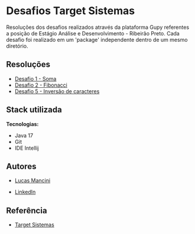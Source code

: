 
# Desafios Target Sistemas

Resoluções dos desafios realizados através da plataforma Gupy referentes a posição de Estágio Análise e Desenvolvimento - Ribeirão Preto.
Cada desafio foi realizado em um 'package' independente dentro de um mesmo diretório.
## Resoluções

* [Desafio 1 - Soma](https://github.com/mancinilucas/desafio-target-sistemas/tree/main/src/desafio1)
* [Desafio 2 - Fibonacci](https://github.com/mancinilucas/desafio-target-sistemas/tree/main/src/desafio2)
* [Desafio 5 - Inversão de caracteres](https://github.com/mancinilucas/desafio-target-sistemas/tree/main/src/desafio5)


## Stack utilizada


**Tecnologias:**
* Java 17
* Git
* IDE Intellij




## Autores

- [Lucas Mancini](https://www.github.com/mancinilucas)

- [LinkedIn](https://www.linkedin.com/in/lucasgmancini/)
## Referência

 - [Target Sistemas](https://www.linkedin.com/jobs/search/?currentJobId=3507235306&keywords=target%20sistemas)


